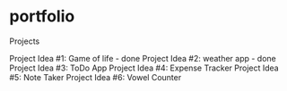 # portfolio
 Projects

Project Idea #1: Game of life - done
Project Idea #2: weather app - done
Project Idea #3: ToDo App 
Project Idea #4: Expense Tracker
Project Idea #5: Note Taker
Project Idea #6: Vowel Counter

